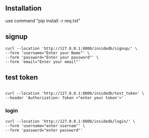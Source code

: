 ## Installation

use command "pip install -r req.txt"

## signup

```
curl --location 'http://127.0.0.1:8000/insidedb/signup/' \
--form 'username="Enter your Name"' \
--form 'password="Enter your password"' \
--form 'email="Enter your email"'

```
## test token
```

curl --location 'http://127.0.0.1:8000/insidedb/test_token' \
--header 'Authorization: Token <"enter your token'>'
```

### login
```
curl --location 'http://127.0.0.1:8000/insidedb/login/' \
--form 'username="enter usernam"' \
--form 'password="enter password"'
```